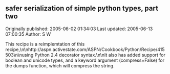 ## safer serialization of simple python types, part two

Originally published: 2005-06-02 01:34:03
Last updated: 2005-06-13 07:00:35
Author: S W

This recipe is a reimplemtation of this recipe,\n\nhttp://aspn.activestate.com/ASPN/Cookbook/Python/Recipe/415503\n\nusing Python 2.4 decorator syntax.\n\nIt also has added support for boolean and unicode types, and a keyword argument (compress=False) for the dumps function, which will compress the string.